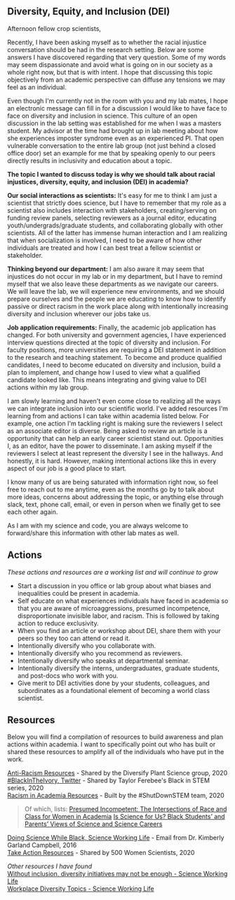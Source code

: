 ## Diversity, Equity, and Inclusion (DEI)

Afternoon fellow crop scientists,    

Recently, I have been asking myself as to whether the racial injustice conversation should be had in the research setting. Below are some answers I have discovered regarding that very question. Some of my words may seem dispassionate and avoid what is going on in our society as a whole right now, but that is with intent. I hope that discussing this topic objectively from an academic perspective can diffuse any tensions we may feel as an individual.   

Even though I'm currently not in the room with you and my lab mates, I hope an electronic message can fill in for a discussion I would like to have face to face on diversity and inclusion in science. This culture of an open discussion in the lab setting was established for me when I was a masters student. My advisor at the time had brought up in lab meeting about how she experiences imposter syndrome even as an experienced PI. That open vulnerable conversation to the entire lab group (not just behind a closed office door) set an example for me that by speaking openly to our peers directly results in inclusivity and education about a topic.   

**The topic I wanted to discuss today is why we should talk about racial injustices, diversity, equity, and inclusion (DEI) in academia?**  

**Our social interactions as scientists:** It's easy for me to think I am just a scientist that strictly does science, but I have to remember that my role as a scientist also includes interaction with stakeholders, creating/serving on funding review panels, selecting reviewers as a journal editor, educating youth/undergrads/graduate students, and collaborating globally with other scientists. All of the latter has immense human interaction and I am realizing that when socialization is involved, I need to be aware of how other individuals are treated and how I can best treat a fellow scientist or stakeholder. 

**Thinking beyond our department:** I am also aware it may seem that injustices do not occur in my lab or in my department, but I have to remind myself that we also leave these departments as we navigate our careers. We will leave the lab, we will experience new environments, and we should prepare ourselves and the people we are educating to know how to identify passive or direct racism in the work place along with intentionally increasing diversity and inclusion wherever our jobs take us. 

**Job application requirements:** Finally, the academic job application has changed. For both university and  government agencies, I have experienced interview questions directed at the topic of diversity and inclusion. For faculty positions, more universities are requiring a DEI statement in addition to the research and teaching statement. To become and produce qualified candidates, I need to become educated on diversity and inclusion, build a plan to implement, and change how I used to view what a qualified candidate looked like. This means integrating and giving value to DEI actions within my lab group. 

I am slowly learning and haven't even come close to realizing all the ways we can integrate inclusion into our scientific world. I've added resources I'm learning from and actions I can take within academia listed below. For example, one action I'm tackling right is making sure the reviewers I select as an associate editor is diverse. Being asked to review an article is a opportunity that can help an early career scientist stand out. Opportunities I, as an editor, have the power to disseminate. I am asking myself if the reviewers I select at least represent the diversity I see in the hallways. And honestly, it is hard. However, making intentional actions like this in every aspect of our job is a good place to start. 

I know many of us are being saturated with information right now, so feel free to reach out to me anytime, even as the months go by to talk about more ideas, concerns about addressing the topic, or anything else through slack, text, phone call, email, or even in person when we finally get to see each other again.  

As I am with my science and code, you are always welcome to forward/share this information with other lab mates as well. 


## Actions 
*These actions and resources are a working list and will continue to grow*

- Start a discussion in you office or lab group about what biases and inequalities could be present in academia.    
- Self educate on what experiences individuals have faced in academia so that you are aware of microaggressions, presumed incompetence, disproportionate invisible labor, and racism. This is followed by taking action to reduce exclusivity.    
- When you find an article or workshop about DEI, share them with your peers so they too can attend or read it.   
- Intentionally diversify who you collaborate with.   
- Intentionally diversify who you recommend as reviewers.   
- Intentionally diversify who speaks at departmental seminar.   
- Intentionally diversify the interns, undergraduates, graduate students, and post-docs who work with you.  
- Give merit to DEI activities done by your students, colleagues, and subordinates as a foundational element of becoming a world class scientist.  

## Resources 
Below you will find a compilation of resources to build awareness and plan actions within academia. I want to specifically point out who has built or shared these resources to amplify all of the individuals who have put in the work. 

[Anti-Racism Resources](https://docs.google.com/document/d/1-JTBncvkZkIIuYrz9wYCV1kMGve_TbXKz61vcu_QpPA/edit) - Shared by the Diversify Plant Science group, 2020   
[#BlackInTheIvory, Twitter](https://twitter.com/search?q=%23BlackintheIvory&src=typeahead_click) - Shared by Taylor Ferebee's Black in STEM series, 2020   
[Racism in Academia Resources](https://www.shutdownstem.com/racism-in-academia) - Built by the #ShutDownSTEM team, 2020
> Of which, lists:
> [Presumed Incompetent: The Intersections of Race and Class for Women in Academia](https://bookshop.org/books/presumed-incompetent-the-intersections-of-race-and-class-for-women-in-academia/9780874219227) 
> [Is Science for Us? Black Students’ and Parents’ Views of Science and Science Careers ](https://onlinelibrary.wiley.com/doi/full/10.1002/sce.21146)

[Doing Science While Black, Science Working Life](https://science.sciencemag.org/content/353/6307/1586/tab-pdf) - Email from Dr. Kimberly Garland Campbell, 2016  
[Take Action Resources](https://500womenscientists.org/updates/2020/6/8/take-action) - Shared by 500 Women Scientists, 2020


*Other resources I have found*   
[Without inclusion, diversity initiatives may not be enough - Science Working Life](https://science.sciencemag.org/content/357/6356/1101)   
[Workplace Diversity Topics - Science Working Life](https://www.sciencemag.org/careers-career-article-genre/workplace-diversity)  
